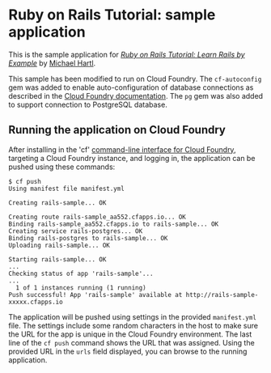 # Ruby on Rails Tutorial: sample application

This is the sample application for [*Ruby on Rails Tutorial: Learn Rails by Example*](http://railstutorial.org/) by [Michael Hartl](http://michaelhartl.com/).

This sample has been modified to run on Cloud Foundry. The `cf-autoconfig` gem was added to enable auto-configuration of database connections as described in the [Cloud Foundry documentation](http://docs.cloudfoundry.com/docs/using/services/ruby-service-bindings.html). The `pg` gem was also added to support connection to PostgreSQL database. 

## Running the application on Cloud Foundry

After installing in the 'cf' [command-line interface for Cloud Foundry](http://docs.cloudfoundry.com/docs/using/managing-apps/cf/),
targeting a Cloud Foundry instance, and logging in, the application can be pushed using these commands:

~~~
$ cf push 
Using manifest file manifest.yml

Creating rails-sample... OK

Creating route rails-sample_aa552.cfapps.io... OK
Binding rails-sample_aa552.cfapps.io to rails-sample... OK
Creating service rails-postgres... OK
Binding rails-postgres to rails-sample... OK
Uploading rails-sample... OK

Starting rails-sample... OK
...
Checking status of app 'rails-sample'...
...
  1 of 1 instances running (1 running)
Push successful! App 'rails-sample' available at http://rails-sample-xxxxx.cfapps.io
~~~

The application will be pushed using settings in the provided `manifest.yml` file. The settings include some random 
characters in the host to make sure the URL for the app is unique in the Cloud Foundry environment. The last line of the `cf push`
command shows the URL that was assigned. Using the provided URL in the `urls` field displayed, you can browse 
to the running application.
